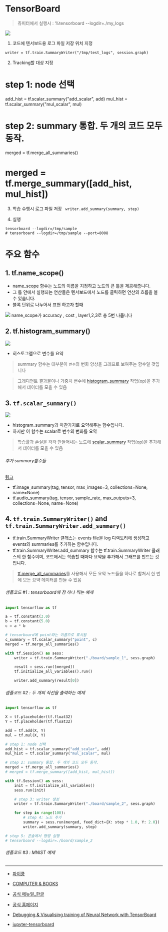 # TensorBoard

> 쥬피터에서 실행시 : %tensorboard --logdir=./my_logs

![](https://i.imgur.com/CMjq8n4.png)



1. 코드에 텐서보드용 로그 파일 저장 위치 지정
```
writer = tf.train.SummaryWriter("/tmp/test_logs", session.graph)
```

2. Tracking할 대상 지정 

# step 1: node 선택
add_hist = tf.scalar_summary("add_scalar", add)
mul_hist = tf.scalar_summary("mul_scalar", mul)

# step 2: summary 통합. 두 개의 코드 모두 동작.
merged = tf.merge_all_summaries()
# merged = tf.merge_summary([add_hist, mul_hist])


3. 학습 수행시 로그 파일 저장 ` writer.add_summary(summary, step)`


4. 실행 

```
tensorboard --logdir=/tmp/sample
# tensorboard --logdir=/tmp/sample --port=8008
```

# 주요 함수
## 1. tf.name_scope()
- name_scope 함수는 노드의 이름을 지정하고 노드의 큰 틀을 제공해줍니다. 
- 그 틀 안에서 실행되는 연산들은 텐서보드에서 노드를 클릭하면 연산의 흐름을 볼 수 있습니다.
- 블록 단위로 나누어서 표현 하고자 할때

![](https://1.bp.blogspot.com/-INCrGDDl-Ow/V7W1dzBGjGI/AAAAAAAAIGA/wKj5QuDCm1oa_XKL0kgbbXS72cSksO3cgCK4B/s640/ScreenShot_20160812235353.png)
name_scope가 accuracy , cost , layer1,2,3로 총 5번 나옵니다

## 2.  tf.histogram_summary()
![](https://2.bp.blogspot.com/-18Ljre-zZmk/V7W6BVjt1AI/AAAAAAAAIGM/g4FkqSAM7iYZh26pT0xIQUOUnjnHSwW2gCK4B/s640/ScreenShot_20160812235353.png)
- 히스토그램으로 변수를 요약

> summary 함수는 대부분이 `변수`의 변화 양상을 그래프로 보여주는 함수일 것입니다

> 그래디언트 결과물이나 가중치 변수에 [histogram_summary](https://tensorflowkorea.gitbooks.io/tensorflow-kr/g3doc/api_docs/python/train.html#histogram_summary) 작업(op)을 추가해서 데이터를 모을 수 있음

## 3. `tf.scalar_summary()`
![](https://2.bp.blogspot.com/-kT8RsG5nUjE/V7W72y6nrEI/AAAAAAAAIGY/YPuE6LERrbQUxaGDOEHZVP2mGeodJMSngCK4B/s640/ScreenShot_20160812235353.png)
- histogram_summary과 마찬가지로 요약해주는 함수입니다. 
- 하지만 이 함수는 scalar로 변수의 변화를 요약

> 학습률과 손실을 각각 만들어내는 노드에 [scalar_summary](https://tensorflowkorea.gitbooks.io/tensorflow-kr/g3doc/api_docs/python/train.html#summary-operations) 작업(op)을 추가해서 데이터를 모을 수 있음

###### 추가 summary함수들 
[링크](https://tensorflowkorea.gitbooks.io/tensorflow-kr/g3doc/api_docs/python/train.html#summary-operations)

- tf.image_summary(tag, tensor, max_images=3, collections=None, name=None)
- tf.audio_summary(tag, tensor, sample_rate, max_outputs=3, collections=None, name=None)


## 4. `tf.train.SummaryWriter()` and `tf.train.SummaryWriter.add_summary()`
- tf.train.SummaryWriter 클래스는 events file을 log 디렉토리에 생성하고 events와 summaries를 추가하는 함수입니다.
- tf.train.SummaryWriter.add_summary 함수는 tf.train.SummaryWriter 클래스의 한 함수이며, 코드에서는 학습할 때마다 요약을 추가해서 그래프를 만드는 것입니다.

>  [tf.merge_all_summaries](https://tensorflowkorea.gitbooks.io/tensorflow-kr/g3doc/api_docs/python/train.html#merge_all_summaries)를 사용해서 모든 요약 노드들을 하나로 합쳐서 한 번에 모든 요약 데이터를 만들 수 있음

###### 샘플코드 #1 : tensorboard에 점 하나 찍는 예제

```python
import tensorflow as tf

a = tf.constant(3.0)
b = tf.constant(5.0)
c = a * b

# tensorboard에 point라는 이름으로 표시됨
c_summary = tf.scalar_summary("point", c)
merged = tf.merge_all_summaries()

with tf.Session() as sess:
    writer = tf.train.SummaryWriter("./board/sample_1", sess.graph)

    result = sess.run([merged])
    tf.initialize_all_variables().run()

    writer.add_summary(result[0])
```

###### 샘플코드 #2 : 두 개의 직선을 출력하는 예제

```python
import tensorflow as tf

X = tf.placeholder(tf.float32)
Y = tf.placeholder(tf.float32)

add = tf.add(X, Y)
mul = tf.mul(X, Y)

# step 1: node 선택
add_hist = tf.scalar_summary("add_scalar", add)
mul_hist = tf.scalar_summary("mul_scalar", mul)

# step 2: summary 통합. 두 개의 코드 모두 동작.
merged = tf.merge_all_summaries()
# merged = tf.merge_summary([add_hist, mul_hist])

with tf.Session() as sess:
    init = tf.initialize_all_variables()
    sess.run(init)

    # step 3: writer 생성
    writer = tf.train.SummaryWriter("./board/sample_2", sess.graph)

    for step in range(100):
        # step 4: 노드 추가
        summary = sess.run(merged, feed_dict={X: step * 1.0, Y: 2.0})
        writer.add_summary(summary, step)

# step 5: 콘솔에서 명령 실행
# tensorboard --logdir=./board/sample_2
```

###### 샘플코드 #3 : MNIST 예제


---

- [파이쿵](http://pythonkim.tistory.com/39)
- [COMPUTER & BOOKS](http://byungjin-study.blogspot.com/2016/08/tensorboard.html)
- [공식 메뉴얼_한글](https://tensorflowkorea.gitbooks.io/tensorflow-kr/g3doc/how_tos/summaries_and_tensorboard/)
- [공식 홈페이지](https://github.com/tensorflow/tensorflow/blob/master/tensorflow/tensorboard/README.md)

- [Debugging & Visualising training of Neural Network with TensorBoard](https://www.analyticsvidhya.com/blog/2017/07/debugging-neural-network-with-tensorboard/)

- [jupyter-tensorboard](https://github.com/lspvic/jupyter_tensorboard)
